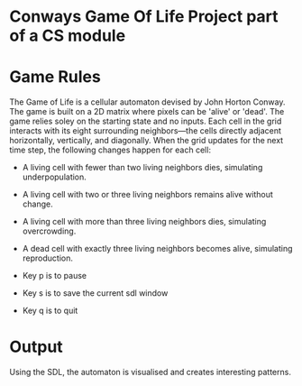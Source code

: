 # Conways Game Of Life Project part of a CS module

# Game Rules 

The Game of Life is a cellular automaton devised by John Horton Conway.
The game is built on a 2D matrix where pixels can be 'alive' or 'dead'. The game relies soley on the starting state and no inputs.
Each cell in the grid interacts with its eight surrounding neighbors—the cells directly adjacent horizontally, vertically, and diagonally. When the grid updates for the next time step, the following changes happen for each cell:

- A living cell with fewer than two living neighbors dies, simulating underpopulation.
- A living cell with two or three living neighbors remains alive without change.
- A living cell with more than three living neighbors dies, simulating overcrowding.
- A dead cell with exactly three living neighbors becomes alive, simulating reproduction.

- Key p is to pause
- Key s is to save the current sdl window
- Key q is to quit

# Output

Using the SDL, the automaton is visualised and creates interesting patterns.

